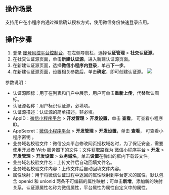 ## 操作场景
支持用户在小程序内通过微信确认授权方式，使用微信身份快速登录应用。

## 操作步骤
1. 登录 [账号风控平台控制台](https://console.cloud.tencent.com/ciam)，在左侧导航栏，选择**认证管理** > **社交认证源**。
2. 在社交认证源页面，单击**新建认证源**，进入新建认证源页面。
3. 在新建认证源页面，选择**微信小程序内登录**，单击**下一步**。
4. 在新建认证源页面，设置相关参数后，单击**确定**，即可创建认证源。
![](https://main.qcloudimg.com/raw/e69762027d7d6f8c2e4d4f09dfd65758.png)

参数说明：
 - 认证源图标：用于在列表和门户中展示，用户可单击**重新上传**，代替默认图标。
 -  认证源名称：用户标识认证源，必填项。
 -  认证源描述：认证源的简单描述，非必填。
 -  AppID：[微信小程序平台](https://mp.weixin.qq.com/cgi-bin/wx?token=&lang=zh_CN) > **开发管理** > **开发设置**，单击 **查看**， 可查看小程序 ID。
 -  AppSecret：[微信小程序平台](https://mp.weixin.qq.com/cgi-bin/wx?token=&lang=zh_CN) > **开发管理** > **开发设置**，单击 **查看**， 可查看小程序密钥 。
 -  业务域名校验文件：微信公众平台修改网页授权域名时，为了保证安全，需要使用开发者 Web 服务器下的文件；文件获取路径为 [微信小程序平台](https://mp.weixin.qq.com/cgi-bin/wx?token=&lang=zh_CN) > **开发** > **开发管理** > **开发设置** > **业务域名**，单击**设置**在弹出的框内下载该文件。
 - 业务域名校验文件名：上传文件后自动回填文件名。
 - 业务域名校验文件内容：上传文件后自动回填文件内容。
 - 属性映射：用于将微信认证过程中返回的属性映射到平台定义的属性，默认包含 openid 和 unionid 两条不可编辑的属性映射；可单击**新增**，添加新的映射关系，认证源属性名称为微信属性，平台属性为属性自定义中的属性。
